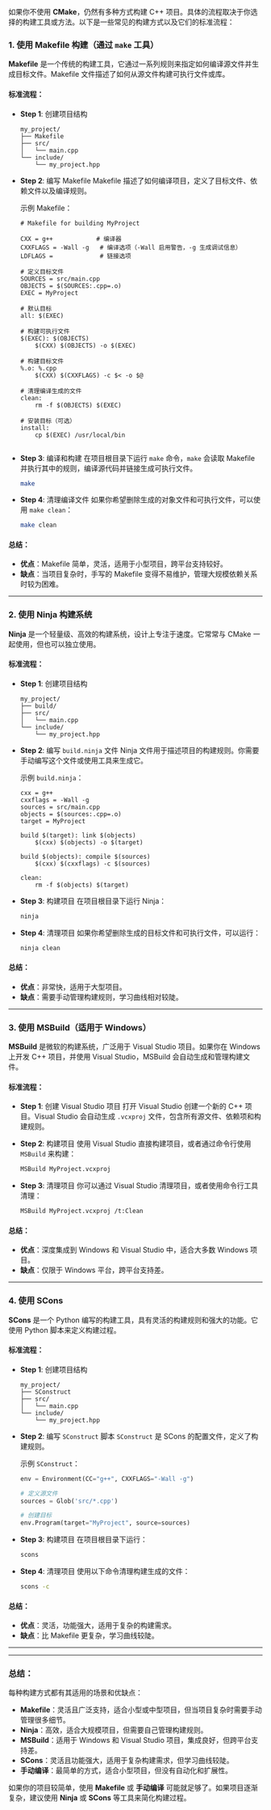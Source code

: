 
如果你不使用 **CMake**，仍然有多种方式构建 C++ 项目。具体的流程取决于你选择的构建工具或方法。以下是一些常见的构建方式以及它们的标准流程：

### 1. **使用 Makefile 构建（通过 `make` 工具）**

**Makefile** 是一个传统的构建工具，它通过一系列规则来指定如何编译源文件并生成目标文件。Makefile 文件描述了如何从源文件构建可执行文件或库。

#### 标准流程：

-   **Step 1**: 创建项目结构
    
    ```
    my_project/
    ├── Makefile
    ├── src/
    │   └── main.cpp
    └── include/
        └── my_project.hpp
    
    ```
    
-   **Step 2**: 编写 Makefile Makefile 描述了如何编译项目，定义了目标文件、依赖文件以及编译规则。
    
    示例 Makefile：
    
    ```make
    # Makefile for building MyProject
    
    CXX = g++            # 编译器
    CXXFLAGS = -Wall -g   # 编译选项（-Wall 启用警告，-g 生成调试信息）
    LDFLAGS =             # 链接选项
    
    # 定义目标文件
    SOURCES = src/main.cpp
    OBJECTS = $(SOURCES:.cpp=.o)
    EXEC = MyProject
    
    # 默认目标
    all: $(EXEC)
    
    # 构建可执行文件
    $(EXEC): $(OBJECTS)
        $(CXX) $(OBJECTS) -o $(EXEC)
    
    # 构建目标文件
    %.o: %.cpp
        $(CXX) $(CXXFLAGS) -c $< -o $@
    
    # 清理编译生成的文件
    clean:
        rm -f $(OBJECTS) $(EXEC)
    
    # 安装目标（可选）
    install:
        cp $(EXEC) /usr/local/bin
    
    
    ```
    
-   **Step 3**: 编译和构建 在项目根目录下运行 `make` 命令，`make` 会读取 Makefile 并执行其中的规则，编译源代码并链接生成可执行文件。
    
    ```bash
    make
    
    ```
    
-   **Step 4**: 清理编译文件 如果你希望删除生成的对象文件和可执行文件，可以使用 `make clean`：
    
    ```bash
    make clean
    
    ```
    

#### 总结：

-   **优点**：Makefile 简单，灵活，适用于小型项目，跨平台支持较好。
-   **缺点**：当项目复杂时，手写的 Makefile 变得不易维护，管理大规模依赖关系时较为困难。

----------

### 2. **使用 Ninja 构建系统**

**Ninja** 是一个轻量级、高效的构建系统，设计上专注于速度。它常常与 CMake 一起使用，但也可以独立使用。

#### 标准流程：

-   **Step 1**: 创建项目结构
    
    ```
    my_project/
    ├── build/
    ├── src/
    │   └── main.cpp
    └── include/
        └── my_project.hpp
    
    ```
    
-   **Step 2**: 编写 `build.ninja` 文件 Ninja 文件用于描述项目的构建规则。你需要手动编写这个文件或使用工具来生成它。
    
    示例 `build.ninja`：
    
    ```ninja
    cxx = g++
    cxxflags = -Wall -g
    sources = src/main.cpp
    objects = $(sources:.cpp=.o)
    target = MyProject
    
    build $(target): link $(objects)
        $(cxx) $(objects) -o $(target)
    
    build $(objects): compile $(sources)
        $(cxx) $(cxxflags) -c $(sources)
    
    clean:
        rm -f $(objects) $(target)
    
    ```
    
-   **Step 3**: 构建项目 在项目根目录下运行 Ninja：
    
    ```bash
    ninja
    
    ```
    
-   **Step 4**: 清理项目 如果你希望删除生成的目标文件和可执行文件，可以运行：
    
    ```bash
    ninja clean
    
    ```
    

#### 总结：

-   **优点**：非常快，适用于大型项目。
-   **缺点**：需要手动管理构建规则，学习曲线相对较陡。

----------

### 3. **使用 MSBuild（适用于 Windows）**

**MSBuild** 是微软的构建系统，广泛用于 Visual Studio 项目。如果你在 Windows 上开发 C++ 项目，并使用 Visual Studio，MSBuild 会自动生成和管理构建文件。

#### 标准流程：

-   **Step 1**: 创建 Visual Studio 项目 打开 Visual Studio 创建一个新的 C++ 项目。Visual Studio 会自动生成 `.vcxproj` 文件，包含所有源文件、依赖项和构建规则。
    
-   **Step 2**: 构建项目 使用 Visual Studio 直接构建项目，或者通过命令行使用 `MSBuild` 来构建：
    
    ```bash
    MSBuild MyProject.vcxproj
    
    ```
    
-   **Step 3**: 清理项目 你可以通过 Visual Studio 清理项目，或者使用命令行工具清理：
    
    ```bash
    MSBuild MyProject.vcxproj /t:Clean
    
    ```
    

#### 总结：

-   **优点**：深度集成到 Windows 和 Visual Studio 中，适合大多数 Windows 项目。
-   **缺点**：仅限于 Windows 平台，跨平台支持差。

----------

### 4. **使用 SCons**

**SCons** 是一个 Python 编写的构建工具，具有灵活的构建规则和强大的功能。它使用 Python 脚本来定义构建过程。

#### 标准流程：

-   **Step 1**: 创建项目结构
    
    ```
    my_project/
    ├── SConstruct
    ├── src/
    │   └── main.cpp
    └── include/
        └── my_project.hpp
    
    ```
    
-   **Step 2**: 编写 `SConstruct` 脚本 `SConstruct` 是 SCons 的配置文件，定义了构建规则。
    
    示例 `SConstruct`：
    
    ```python
    env = Environment(CC="g++", CXXFLAGS="-Wall -g")
    
    # 定义源文件
    sources = Glob('src/*.cpp')
    
    # 创建目标
    env.Program(target="MyProject", source=sources)
    
    ```
    
-   **Step 3**: 构建项目 在项目根目录下运行：
    
    ```bash
    scons
    
    ```
    
-   **Step 4**: 清理项目 使用以下命令清理构建生成的文件：
    
    ```bash
    scons -c
    
    ```
    

#### 总结：

-   **优点**：灵活，功能强大，适用于复杂的构建需求。
-   **缺点**：比 Makefile 更复杂，学习曲线较陡。

----------


----------

### 总结：

每种构建方式都有其适用的场景和优缺点：

-   **Makefile**：灵活且广泛支持，适合小型或中型项目，但当项目复杂时需要手动管理很多细节。
-   **Ninja**：高效，适合大规模项目，但需要自己管理构建规则。
-   **MSBuild**：适用于 Windows 和 Visual Studio 项目，集成良好，但跨平台支持差。
-   **SCons**：灵活且功能强大，适用于复杂构建需求，但学习曲线较陡。
-   **手动编译**：最简单的方式，适合小型项目，但没有自动化和扩展性。

如果你的项目较简单，使用 **Makefile** 或 **手动编译** 可能就足够了。如果项目逐渐复杂，建议使用 **Ninja** 或 **SCons** 等工具来简化构建过程。
<!--stackedit_data:
eyJoaXN0b3J5IjpbNDc0MDY4Mzc1XX0=
-->